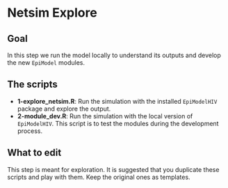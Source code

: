 # Netsim Explore

## Goal

In this step we run the model locally to understand its outputs and develop the
new `EpiModel` modules.

## The scripts

- **1-explore_netsim.R**: Run the simulation with the installed `EpiModelHIV`
  package and explore the output.
- **2-module_dev.R**: Run the simulation with the local version of
  `EpiModelHIV`. This script is to test the modules during the development
  process.

## What to edit

This step is meant for exploration. It is suggested that you duplicate these
scripts and play with them. Keep the original ones as templates.
